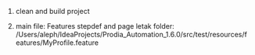 1. clean and build project
   
2. main file: Features stepdef and page
letak folder: /Users/aleph/IdeaProjects/Prodia_Automation_1.6.0/src/test/resources/features/MyProfile.feature
